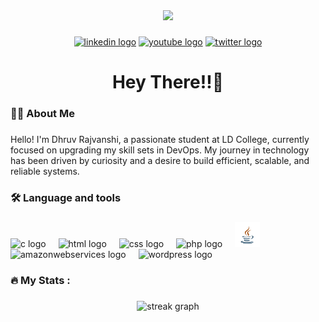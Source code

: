 <div align="center">
  <img height="230" src="https://th.bing.com/th/id/R.54c9af226721e95539a5cd9592d635bb?rik=pQNFNX3MXrFJdQ&riu=http%3a%2f%2fstore.outsourcingpundit.com%2fwp-content%2fuploads%2f2019%2f01%2ffocus-animation.gif&ehk=68Llss3Mjyn992cDHPwHGdT7F4pj746e%2fDDu6l4ZzHA%3d&risl=&pid=ImgRaw&r=0" />
</div>

###

<div align="center">
 <a href="https://www.linkedin.com/in/dhruv-rajvanshi-57bbb4223/"> <img src="https://img.shields.io/static/v1?message=LinkedIn&logo=linkedin&label=&color=0077B5&logoColor=white&labelColor=&style=for-the-badge" height="25" alt="linkedin logo"  /></a>
  <a href="https://www.instagram.com/dhruv_rajvanshi_/?hl=en"><img src="https://img.shields.io/static/v1?message=Instagram&logo=instagram&label=&color=FF0000&logoColor=white&labelColor=&style=for-the-badge" height="25" alt="youtube logo"  /></a>
 <a href="https://x.com/dhruvRajvanshi4"> <img src="https://img.shields.io/static/v1?message=Twitter&logo=twitter&label=&color=1DA1F2&logoColor=white&labelColor=&style=for-the-badge" height="25" alt="twitter logo"  /></a>
</div>


###

<h1 align="center"> Hey There!!👋 </h1>

###

<h3 align="left">👩‍💻  About Me</h3>

###

<p align="left">Hello! I'm Dhruv Rajvanshi, a passionate student at LD College, currently focused on upgrading my skill sets in DevOps. My journey in technology has been driven by curiosity and a desire to build efficient, scalable, and reliable systems.</p>

###

<h3 align="left">🛠 Language and tools</h3>

###

<div align="left">
  <img src="https://www.pngkit.com/png/full/101-1010012_download-png.png" height="40" alt="c logo"  />
  <img width="12" />
  <img src="https://clipground.com/images/html5-png-image-10.png" height="40" alt="html logo"  />
  <img width="12" />
  <img src="https://cdn.iconscout.com/icon/free/png-512/css-118-569410.png" height="40" alt="css logo"  />
  <img width="12" />
  <img src="https://mikl5.github.io/afpaDev/src/img/php.gif" height="40" alt="php logo"  />
  <img width="12" />
  <img src="https://raw.githubusercontent.com/acessors/acessors/main/java.gif" height="40" alt="java logo"  />
  <img width="14" />
  <img src="https://www.logigroup.com/images/Logo_aws.gif" height="40" alt="amazonwebservices logo"  />
  <img width="12" />
  <img src="https://down.imgspng.com/download/0720/wordpress_PNG47.png" height="40" alt="wordpress logo"  />
  <img width="14" />
<!--   <img src="https://cdn.jsdelivr.net/gh/devicons/devicon/icons/kubernetes/kubernetes-plain.svg" height="40" alt="kubernetes logo"  />
  <img width="12" />
  <img src="https://cdn.jsdelivr.net/gh/devicons/devicon/icons/docker/docker-plain-wordmark.svg" height="40" alt="docker logo"  /> -->
</div>

###

<h3 align="left">🔥   My Stats :</h3>

###

<div align="center">
  <img src="https://streak-stats.demolab.com?user=maurodesouza&locale=en&mode=daily&theme=dark&hide_border=false&border_radius=5&order=3" height="220" alt="streak graph"  />
</div>

###

